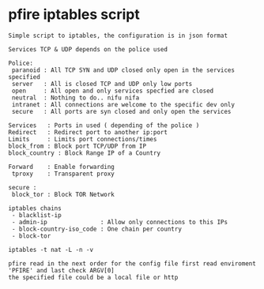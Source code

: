 # pfire iptables script

    Simple script to iptables, the configuration is in json format

    Services TCP & UDP depends on the police used

    Police:
     paranoid : All TCP SYN and UDP closed only open in the services specified
     server   : All is closed TCP and UDP only low ports
     open     : All open and only services specfied are closed
     neutral  : Nothing to do.. nifu nifa
     intranet : All connections are welcome to the specific dev only
     secure   : All ports are syn closed and only open the services

    Services   : Ports in used ( depending of the police )
    Redirect   : Redirect port to another ip:port
    Limits     : Limits port connections/times
    block_from : Block port TCP/UDP from IP
    block_country : Block Range IP of a Country

    Forward    : Enable forwarding
     tproxy    : Transparent proxy

    secure :
     block_tor : Block TOR Network

    iptables chains
     - blacklist-ip
     - admin-ip               : Allow only connections to this IPs
     - block-country-iso_code : One chain per country
     - block-tor

    iptables -t nat -L -n -v

    pfire read in the next order for the config file first read enviroment 'PFIRE' and last check ARGV[0] 
    the specified file could be a local file or http
